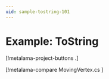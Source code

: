 ```yaml
---
uid: sample-tostring-101
---
```


# Example: ToString

[!metalama-project-buttons .]

[!metalama-compare MovingVertex.cs ]